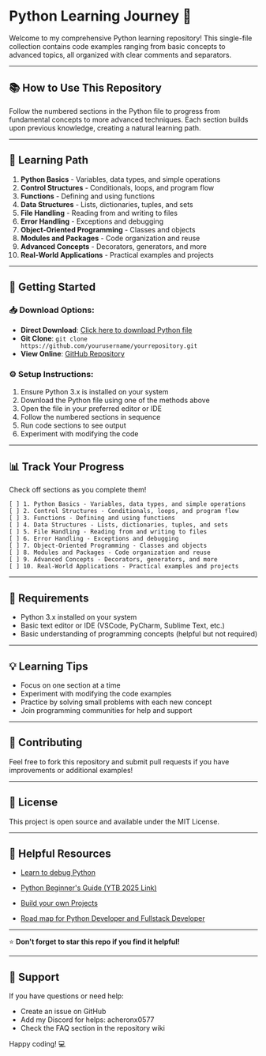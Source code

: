 # Python Learning Journey 🐍

Welcome to my comprehensive Python learning repository! This single-file collection contains code examples ranging from basic concepts to advanced topics, all organized with clear comments and separators.

---

## 📚 How to Use This Repository

Follow the numbered sections in the Python file to progress from fundamental concepts to more advanced techniques. Each section builds upon previous knowledge, creating a natural learning path.

---

## 🚀 Learning Path

1. **Python Basics** - Variables, data types, and simple operations
2. **Control Structures** - Conditionals, loops, and program flow
3. **Functions** - Defining and using functions
4. **Data Structures** - Lists, dictionaries, tuples, and sets
5. **File Handling** - Reading from and writing to files
6. **Error Handling** - Exceptions and debugging
7. **Object-Oriented Programming** - Classes and objects
8. **Modules and Packages** - Code organization and reuse
9. **Advanced Concepts** - Decorators, generators, and more
10. **Real-World Applications** - Practical examples and projects

---

## 🎯 Getting Started

### 📥 Download Options:
- **Direct Download**: [Click here to download Python file]([https://github.com/yourusername/yourrepository/raw/main/python_learning.py](https://www.python.org/downloads))
- **Git Clone**: `git clone https://github.com/yourusername/yourrepository.git`
- **View Online**: [GitHub Repository](https://github.com/yourusername/yourrepository)

### ⚙️ Setup Instructions:
1. Ensure Python 3.x is installed on your system
2. Download the Python file using one of the methods above
3. Open the file in your preferred editor or IDE
4. Follow the numbered sections in sequence
5. Run code sections to see output
6. Experiment with modifying the code

---

## 📊 Track Your Progress

Check off sections as you complete them!
```
[ ] 1. Python Basics - Variables, data types, and simple operations
[ ] 2. Control Structures - Conditionals, loops, and program flow  
[ ] 3. Functions - Defining and using functions
[ ] 4. Data Structures - Lists, dictionaries, tuples, and sets
[ ] 5. File Handling - Reading from and writing to files
[ ] 6. Error Handling - Exceptions and debugging
[ ] 7. Object-Oriented Programming - Classes and objects
[ ] 8. Modules and Packages - Code organization and reuse
[ ] 9. Advanced Concepts - Decorators, generators, and more
[ ] 10. Real-World Applications - Practical examples and projects
```
---

## 🔧 Requirements

- Python 3.x installed on your system
- Basic text editor or IDE (VSCode, PyCharm, Sublime Text, etc.)
- Basic understanding of programming concepts (helpful but not required)

---

## 💡 Learning Tips

- Focus on one section at a time
- Experiment with modifying the code examples
- Practice by solving small problems with each new concept
- Join programming communities for help and support

---

## 🤝 Contributing

Feel free to fork this repository and submit pull requests if you have improvements or additional examples!

---

## 📄 License

This project is open source and available under the MIT License.

---

## 🔗 Helpful Resources

- [Learn to debug Python](https://pythontutor.com)
  
- [Python Beginner's Guide (YTB 2025 Link)](https://www.youtube.com/watch?v=K5KVEU3aaeQ)
  
- [Build your own Projects](https://github.com/codecrafters-io/build-your-own-x)
  
- [Road map for Python Developer and Fullstack Developer](https://roadmap.sh/python)

---

⭐ **Don't forget to star this repo if you find it helpful!**

---

## 💬 Support

If you have questions or need help:
- Create an issue on GitHub
- Add my Discord for helps: acheronx0577
- Check the FAQ section in the repository wiki

Happy coding! 💻
